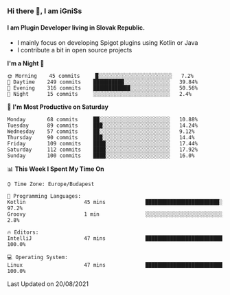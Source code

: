 ### Hi there 👋, I am iGniSs

#### I am Plugin Developer living in Slovak Republic.
- I mainly focus on developing Spigot plugins using Kotlin or Java
- I contribute a bit in open source projects

<!--START_SECTION:waka-->
**I'm a Night 🦉** 

```text
🌞 Morning    45 commits     █░░░░░░░░░░░░░░░░░░░░░░░░   7.2% 
🌆 Daytime    249 commits    ██████████░░░░░░░░░░░░░░░   39.84% 
🌃 Evening    316 commits    ████████████░░░░░░░░░░░░░   50.56% 
🌙 Night      15 commits     ░░░░░░░░░░░░░░░░░░░░░░░░░   2.4%

```
📅 **I'm Most Productive on Saturday** 

```text
Monday       68 commits     ██░░░░░░░░░░░░░░░░░░░░░░░   10.88% 
Tuesday      89 commits     ███░░░░░░░░░░░░░░░░░░░░░░   14.24% 
Wednesday    57 commits     ██░░░░░░░░░░░░░░░░░░░░░░░   9.12% 
Thursday     90 commits     ███░░░░░░░░░░░░░░░░░░░░░░   14.4% 
Friday       109 commits    ████░░░░░░░░░░░░░░░░░░░░░   17.44% 
Saturday     112 commits    ████░░░░░░░░░░░░░░░░░░░░░   17.92% 
Sunday       100 commits    ████░░░░░░░░░░░░░░░░░░░░░   16.0%

```


📊 **This Week I Spent My Time On** 

```text
⌚︎ Time Zone: Europe/Budapest

💬 Programming Languages: 
Kotlin                   45 mins             ████████████████████████░   97.2% 
Groovy                   1 min               ░░░░░░░░░░░░░░░░░░░░░░░░░   2.8%

🔥 Editors: 
IntelliJ                 47 mins             █████████████████████████   100.0%

💻 Operating System: 
Linux                    47 mins             █████████████████████████   100.0%

```


 Last Updated on 20/08/2021
<!--END_SECTION:waka-->